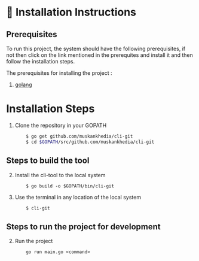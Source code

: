# :minidisc: Installation Instructions

## Prerequisites

To run this project, the system should have the following prerequisites, if not then click on the link mentioned in the prerequites and install it and then follow the installation steps.

The prerequisites for installing the project :
1. [golang](https://golang.org/dl/ "Install GOLang")


# Installation Steps
1. Clone the repository in your GOPATH

    ```bash
        $ go get github.com/muskankhedia/cli-git
        $ cd $GOPATH/src/github.com/muskankhedia/cli-git
    ```

## Steps to build the tool

2. Install the cli-tool to the local system

    ```
        $ go build -o $GOPATH/bin/cli-git
    ```
3. Use the terminal in any location of the local system

    ```bash
        $ cli-git
    ```

## Steps to run the project for development

2. Run the project 

    ```
        go run main.go <command>
    ```

